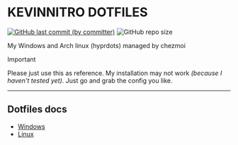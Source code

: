 # KEVINNITRO DOTFILES

[![GitHub last commit (by committer)](https://img.shields.io/github/last-commit/KevinNitroG/dotfiles?style=for-the-badge&color=FAB387)](../../commits/main)
![GitHub repo size](https://img.shields.io/github/repo-size/KevinNitroG/dotfiles?style=for-the-badge&color=B4BEFE)

My Windows and Arch linux (hyprdots) managed by chezmoi

> [!IMPORTANT]
>
> Please just use this as reference. My installation may not work _(because I haven't tested yet)_. Just go and grab the config you like.

---

## Dotfiles docs

- [Windows](./docs/windows.md)
- [Linux](./docs/linux.md)

